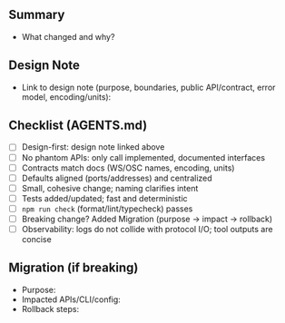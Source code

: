 ## Summary

- What changed and why?

## Design Note

- Link to design note (purpose, boundaries, public API/contract, error model, encoding/units):

## Checklist (AGENTS.md)

- [ ] Design-first: design note linked above
- [ ] No phantom APIs: only call implemented, documented interfaces
- [ ] Contracts match docs (WS/OSC names, encoding, units)
- [ ] Defaults aligned (ports/addresses) and centralized
- [ ] Small, cohesive change; naming clarifies intent
- [ ] Tests added/updated; fast and deterministic
- [ ] `npm run check` (format/lint/typecheck) passes
- [ ] Breaking change? Added Migration (purpose → impact → rollback)
- [ ] Observability: logs do not collide with protocol I/O; tool outputs are concise

## Migration (if breaking)

- Purpose:
- Impacted APIs/CLI/config:
- Rollback steps:
